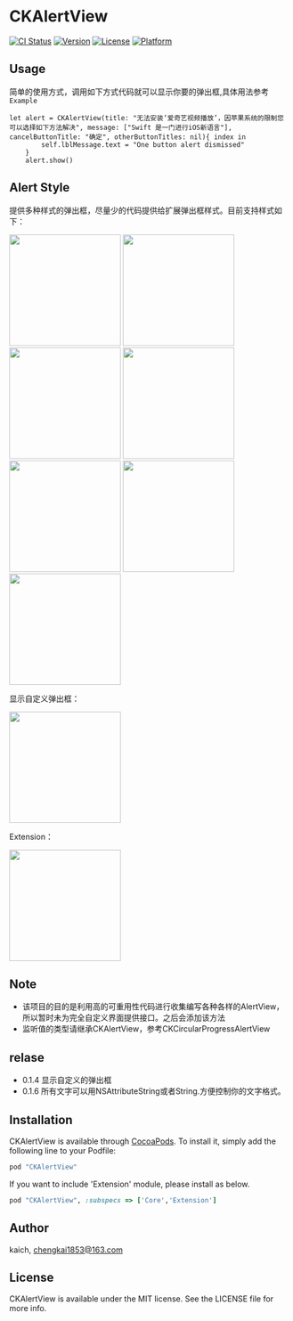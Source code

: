 # CKAlertView

[![CI Status](http://img.shields.io/travis/kaich/CKAlertView.svg?style=flat)](https://travis-ci.org/kaich/CKAlertView)
[![Version](https://img.shields.io/cocoapods/v/CKAlertView.svg?style=flat)](http://cocoapods.org/pods/CKAlertView)
[![License](https://img.shields.io/cocoapods/l/CKAlertView.svg?style=flat)](http://cocoapods.org/pods/CKAlertView)
[![Platform](https://img.shields.io/cocoapods/p/CKAlertView.svg?style=flat)](http://cocoapods.org/pods/CKAlertView)

## Usage

简单的使用方式，调用如下方式代码就可以显示你要的弹出框,具体用法参考`Example`

	let alert = CKAlertView(title: "无法安装‘爱奇艺视频播放’，因苹果系统的限制您可以选择如下方法解决", message: ["Swift 是一门进行iOS新语言"], cancelButtonTitle: "确定", otherButtonTitles: nil){ index in
            self.lblMessage.text = "One button alert dismissed"
        }
        alert.show()


## Alert Style

提供多种样式的弹出框，尽量少的代码提供给扩展弹出框样式。目前支持样式如下：  

<img src="./Screenshot/standard_one.png" width="200">
<img src="./Screenshot/standard_two.png" width="200">
<img src="./Screenshot/standard_multi.png" width="200">
<img src="./Screenshot/body_image.png" width="200">
<img src="./Screenshot/header_image.png" width="200">
<img src="./Screenshot/major_action.png" width="200">
<img src="./Screenshot/blue_cancel.png" width="200">

显示自定义弹出框：		

<img src="./Screenshot/custom_view.png" width="200">

Extension：   	

<img src="./Screenshot/extension_circular_progress.png" width="200">


## Note

* 该项目的目的是利用高的可重用性代码进行收集编写各种各样的AlertView，所以暂时未为完全自定义界面提供接口。之后会添加该方法
* 监听值的类型请继承CKAlertView，参考CKCircularProgressAlertView

## relase 
* 0.1.4 显示自定义的弹出框
* 0.1.6 所有文字可以用NSAttributeString或者String.方便控制你的文字格式。

## Installation

CKAlertView is available through [CocoaPods](http://cocoapods.org). To install
it, simply add the following line to your Podfile:

```ruby
pod "CKAlertView"
```
If you want to include 'Extension' module, please install as below.
```ruby
pod "CKAlertView", :subspecs => ['Core','Extension']
```

## Author

kaich, chengkai1853@163.com

## License

CKAlertView is available under the MIT license. See the LICENSE file for more info.
